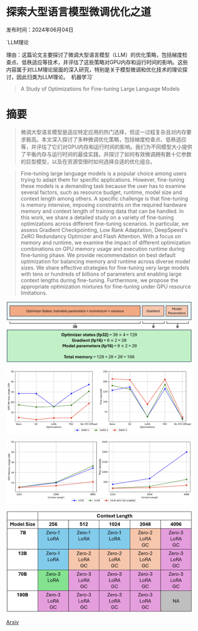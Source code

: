 # 探索大型语言模型微调优化之道

发布时间：2024年06月04日

`LLM理论

理由：这篇论文主要探讨了微调大型语言模型（LLM）的优化策略，包括梯度检查点、低秩适应等技术，并评估了这些策略对GPU内存和运行时间的影响。这些内容属于对LLM理论层面的深入研究，特别是关于模型微调和优化技术的理论探讨，因此归类为LLM理论。` `机器学习`

> A Study of Optimizations for Fine-tuning Large Language Models

# 摘要

> 微调大型语言模型是适应特定应用的热门选择，但这一过程复杂且对内存要求极高。本文深入探讨了多种微调优化策略，包括梯度检查点、低秩适应等，并评估了它们对GPU内存和运行时间的影响。我们为不同模型大小提供了平衡内存与运行时间的最佳实践，并探讨了如何有效微调拥有数十亿参数的巨型模型，以及在资源受限时如何选择合适的优化组合。

> Fine-tuning large language models is a popular choice among users trying to adapt them for specific applications. However, fine-tuning these models is a demanding task because the user has to examine several factors, such as resource budget, runtime, model size and context length among others. A specific challenge is that fine-tuning is memory intensive, imposing constraints on the required hardware memory and context length of training data that can be handled. In this work, we share a detailed study on a variety of fine-tuning optimizations across different fine-tuning scenarios. In particular, we assess Gradient Checkpointing, Low Rank Adaptation, DeepSpeed's ZeRO Redundancy Optimizer and Flash Attention. With a focus on memory and runtime, we examine the impact of different optimization combinations on GPU memory usage and execution runtime during fine-tuning phase. We provide recommendation on best default optimization for balancing memory and runtime across diverse model sizes. We share effective strategies for fine-tuning very large models with tens or hundreds of billions of parameters and enabling large context lengths during fine-tuning. Furthermore, we propose the appropriate optimization mixtures for fine-tuning under GPU resource limitations.

![探索大型语言模型微调优化之道](../../../paper_images/2406.02290/model_states_memory_diagram.png)

![探索大型语言模型微调优化之道](../../../paper_images/2406.02290/best_defaults.png)

![探索大型语言模型微调优化之道](../../../paper_images/2406.02290/long_context_a100_v100_comp.png)

![探索大型语言模型微调优化之道](../../../paper_images/2406.02290/optimization_combinations.png)

[Arxiv](https://arxiv.org/abs/2406.02290)